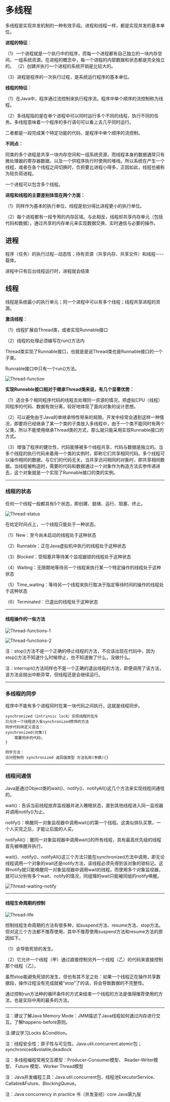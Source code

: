 # 多线程

多线程是实现并发机制的一种有效手段。进程和线程一样，都是实现并发的基本单位。

**进程的特征**：

（1）一个进程就是一个执行中的程序，而每一个进程都有自己独立的一块内存空间，一组系统资源。在进程的概念中，每一个进程的内部数据和状态都是完全独立的。
（2）创建并执行一个进程的系统开销是比较大的。

（3）进程是程序的一次执行过程，是系统运行程序的基本单位。

**线程的特征**：

（1）在Java中，程序通过流控制来执行程序流。程序中单个顺序的流控制称为线程。

（2）多线程指的是在单个进程中可以同时运行多个不同的线程，执行不同的任务。多线程意味着一个程序的多行语句可以看上去几乎同时运行。

二者都是一段完成某个特定功能的代码，是程序中单个顺序的流控制。

**不同点：**

同类的多个进程是共享一块内存空间和一组系统资源，而线程本身的数据通常只有微处理器的寄存器数据，以及一个供程序执行时使用的堆栈。所以系统在产生一个线程，或者在各个线程之间切换时，负担要比进程小得多，正因如此，线程也被称为轻负荷进程。

一个进程可以包含多个线程。

**进程和线程的主要差别体现在两个方面：**

（1）同样作为基本的执行单位，线程是划分得比进程更小的执行单位。

（2）每个进程都有一段专用的内存区域。与此相反，线程却共享内存单元（包括代码和数据），通过共享的内存单元来实现数据交换、实时通信与必要的操作。

## 进程

程序（任务）的执行过程--动态性；持有资源（共享内存、共享文件）和线程----载体。

进程中只有后台线程运行时，进程就会结束

## 线程

线程是系统最小的执行单元；同一个进程中可以有多个线程；线程共享进程的资源。

**激活线程**：

（1）线程扩展自Thread类，或者实现Runnable接口

（2）线程的处理必须编写在run()方法内

Thread类实现了Runnable接口，也就是是说Thread类也是Runnable接口的一个子类。

Runnable接口中只有一个run()方法。

![Thread-function](assets/Thread-function.png)



**实现Runnable接口相对于继承Thread类来说，有几个显著优势：**

（1）适合多个相同程序代码的线程去处理同一资源的情况，把虚拟CPU（线程）同程序的代码、数据有效分离，较好地体现了面向对象的设计思想。

（2）可以避免由于Java的单继承特性带来的局限。开发中经常会遇到这样一种情况，即要将已经继承了某一个类的子类放入多线程中，由于一个类不能同时有两个父类，所以不能使用继承Thread类的方式，那么就只能采用实现Runnable接口的方式。

（3）增强了程序的健壮性，代码能够被多个线程共享，代码与数据是独立的。当多个线程的执行代码来着用一个类的实例时，即称它们共享相同代码。多个线程可以操作相同的数据，与它们的代码无关。当共享访问相同的对象时，即共享相同数据。当线程被构造时，需要的代码和数据通过一个对象作为构造方法实参传递进去，这个对象就是一个实现了Runnable接口的类的实例。



------



### 线程的状态

任何一个线程一般都具有5个状态，即创建、就绪、运行、阻塞、终止。

![Thread-status](assets/thread-status.png)

在给定时间点上，一个线程只能处于一种状态。

（1）New：至今尚未启动的线程处于这种状态

（2）Runnable：正在Java虚拟机中执行的线程处于这种状态

（3）Blocked：受阻塞并等待某个监视器锁的线程处于这种状态

（4）Waiting：无限期地等待另一个线程来执行某一个特定操作的线程处于这种状态

（5）Time_waiting：等待另一个线程来执行取决于指定等待时间的操作的线程处于这种状态

（6）Terminated：已退出的线程处于这种状态



------



#### 线程操作的一些方法

![Thread-functions-1](assets/Thread-functions-1.png)

![Thread-functions-2](assets/Thread-functions-2.png)

注：stop()方法不是一个正确的停止线程的方法，不应该出现在代码中，因为stop()方法不知道什么时候停止，也不知道做了什么，没做什么。

注：interrupt()方法同样也不是一个正确的退出线程的方法，即便调用了该方法，该方法会抛出中断异常，但线程还是会继续运行。



------



### 多线程的同步

程序中不能有多个进程同时在某一块代码之间执行，这就是线程同步。

```
synchronized（intrinsic lock）实现线程的互斥
只允许一个线程进入有synchronized修饰的方法
同步代码块定义语法：
synchronized(对象){
	需要同步的代码;
}

同步方法：
访问控制符 synchronized 返回值类型 方法名称(参数){}
```



------



### 线程间通信

Java是通过Object类的wait()、notify()、notifyAll()这几个方法来实现线程间通信的。

wait()：告诉当前线程放弃监视器并进入睡眠状态，直到其他线程进入同一监视器并调用notify()为止。

notify()：唤醒同一对象监视器中调用wait()的第一个线程。这类似排队买票，一个人买完之后，才能让后面的人买。

notifyAll()：醒同一对象监视器中调用wait()的所有线程，具有最高优先级的线程首先被唤醒并执行。



wait()、notify()、notifyAll()这三个方法只能在synchronized方法中调用，即无论线程调用一个对象的wait还是notify方法，该线程必须先得到该对象的锁标记。这样notify就只能唤醒同一对象监视器中调用wait的线程。而使用多个对象监视器，就可以分别有多个wait、notify的情况，同组理的wait只能被同组的notify唤醒。

![Thread-waiting-notify](assets/Thread-waiting-notify.png)



------



#### 线程生命周期的控制

![Thread-life](assets/thread-life.png)

控制线程生命周期的方法有很多种，如suspend方法、resume方法、stop方法。但对这三个方法都不推荐使用，其中不推荐使用suspend方法和resume方法的原因如下。

（1）会导致死锁的发生。

（2）它允许一个线程（甲）通过直接控制另外一个线程（乙）的代码来直接控制那个线程（乙）。

虽然stop能避免死锁的发生，但也有其不足之处：如果一个线程正在操作共享数据段，操作过程没有完成就被“stop”了的话，将会导致数据的不完整性。

通过控制run方法种的循环条件的方式来结束一个线程的方法是值得推荐使用的方法，也是实际中用的最多的方法。



------





注：建议了解Java Memory Mode：JMM描述了Java线程如何通过内存进行交互。了解happens-before原则。

注:建议学习Locks &Condition。

注：线程安全性：原子性与可见性。Java.util.concurrent.atomic包；synchroniced&volatile;deadlock

注：多线程编程常用交互模型：Producer-Consumer模型、 Reader-Writer模型、 Future 模型、Worker Thread模型

注：Java并发编程工具：Java.util.concurrent包、线程池ExecutorService、Callable&Future、BlockingQueue。

注：Java concurrency in practice 书（并发圣经）core Java第九版